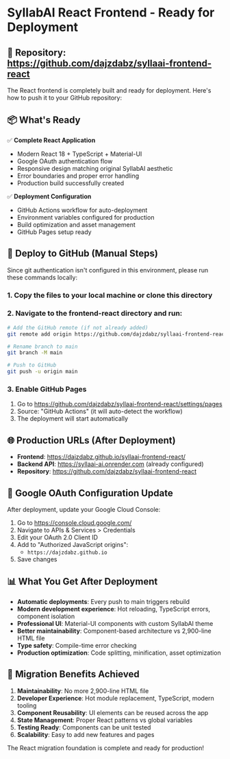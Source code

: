 # SyllabAI React Frontend - Ready for Deployment

## 🎯 Repository: https://github.com/dajzdabz/syllaai-frontend-react

The React frontend is completely built and ready for deployment. Here's how to push it to your GitHub repository:

## 📦 What's Ready

✅ **Complete React Application**
- Modern React 18 + TypeScript + Material-UI
- Google OAuth authentication flow
- Responsive design matching original SyllabAI aesthetic
- Error boundaries and proper error handling
- Production build successfully created

✅ **Deployment Configuration**
- GitHub Actions workflow for auto-deployment
- Environment variables configured for production
- Build optimization and asset management
- GitHub Pages setup ready

## 🚀 Deploy to GitHub (Manual Steps)

Since git authentication isn't configured in this environment, please run these commands locally:

### 1. Copy the files to your local machine or clone this directory

### 2. Navigate to the frontend-react directory and run:

```bash
# Add the GitHub remote (if not already added)
git remote add origin https://github.com/dajzdabz/syllaai-frontend-react.git

# Rename branch to main
git branch -M main

# Push to GitHub
git push -u origin main
```

### 3. Enable GitHub Pages
1. Go to https://github.com/dajzdabz/syllaai-frontend-react/settings/pages
2. Source: "GitHub Actions" (it will auto-detect the workflow)
3. The deployment will start automatically

## 🌐 Production URLs (After Deployment)

- **Frontend**: https://dajzdabz.github.io/syllaai-frontend-react/
- **Backend API**: https://syllaai-ai.onrender.com (already configured)
- **Repository**: https://github.com/dajzdabz/syllaai-frontend-react

## 🔧 Google OAuth Configuration Update

After deployment, update your Google Cloud Console:

1. Go to https://console.cloud.google.com/
2. Navigate to APIs & Services > Credentials
3. Edit your OAuth 2.0 Client ID
4. Add to "Authorized JavaScript origins":
   - `https://dajzdabz.github.io`
5. Save changes

## 📊 What You Get After Deployment

- **Automatic deployments**: Every push to main triggers rebuild
- **Modern development experience**: Hot reloading, TypeScript errors, component isolation
- **Professional UI**: Material-UI components with custom SyllabAI theme
- **Better maintainability**: Component-based architecture vs 2,900-line HTML file
- **Type safety**: Compile-time error checking
- **Production optimization**: Code splitting, minification, asset optimization

## 🎉 Migration Benefits Achieved

1. **Maintainability**: No more 2,900-line HTML file
2. **Developer Experience**: Hot module replacement, TypeScript, modern tooling
3. **Component Reusability**: UI elements can be reused across the app
4. **State Management**: Proper React patterns vs global variables
5. **Testing Ready**: Components can be unit tested
6. **Scalability**: Easy to add new features and pages

The React migration foundation is complete and ready for production!